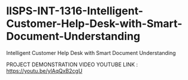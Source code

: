 # llSPS-INT-1316-Intelligent-Customer-Help-Desk-with-Smart-Document-Understanding
Intelligent Customer Help Desk with Smart Document Understanding

PROJECT DEMONSTRATION VIDEO YOUTUBE LINK : https://youtu.be/ylAqQxB2cgU

